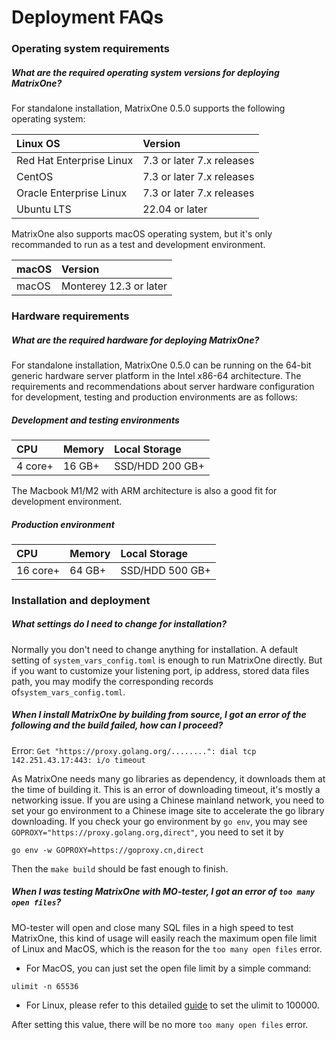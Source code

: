 # Deployment FAQs

### Operating system requirements

##### What are the required operating system versions for deploying MatrixOne?

For standalone installation, MatrixOne 0.5.0 supports the following operating system:

| Linux OS                 | Version                   |
| :----------------------- | :------------------------ |
| Red Hat Enterprise Linux | 7.3 or later 7.x releases |
| CentOS                   | 7.3 or later 7.x releases |
| Oracle Enterprise Linux  | 7.3 or later 7.x releases |
| Ubuntu LTS               | 22.04 or later            |

MatrixOne also supports macOS operating system, but it's only recommanded to run as a test and development environment.

| macOS | Version                |
| :---- | :--------------------- |
| macOS | Monterey 12.3 or later |

### Hardware requirements

##### What are the required hardware for deploying MatrixOne?

For standalone installation, MatrixOne 0.5.0 can be running on the 64-bit generic hardware server platform in the Intel
x86-64 architecture. The requirements and recommendations about server hardware configuration for development, testing
and production environments are as follows:

##### Development and testing environments

| CPU     | Memory | Local Storage   |
| :------ | :----- | :-------------- |
| 4 core+ | 16 GB+ | SSD/HDD 200 GB+ |

The Macbook M1/M2 with ARM architecture is also a good fit for development environment.

##### Production environment

| CPU      | Memory | Local Storage   |
| :------- | :----- | :-------------- |
| 16 core+ | 64 GB+ | SSD/HDD 500 GB+ |

### Installation and deployment

##### What settings do I need to change for installation?

Normally you don't need to change anything for installation. A default setting of `system_vars_config.toml` is enough to
run MatrixOne directly. But if you want to customize your listening port, ip address, stored data files path, you may
modify the corresponding records of`system_vars_config.toml`.

##### When I install MatrixOne by building from source, I got an error of the following and the build failed, how can I proceed?

Error: `Get "https://proxy.golang.org/........": dial tcp 142.251.43.17:443: i/o timeout`

As MatrixOne needs many go libraries as dependency, it downloads them at the time of building it. This is an error of
downloading timeout, it's mostly a networking issue. If you are using a Chinese mainland network, you need to set your
go environment to a Chinese image site to accelerate the go library downloading. If you check your go environment
by `go env`, you may see  `GOPROXY="https://proxy.golang.org,direct"`, you need to set it by

```
go env -w GOPROXY=https://goproxy.cn,direct
```

Then the `make build` should be fast enough to finish.

##### When I was testing MatrixOne with MO-tester, I got an error of `too many open files`?

MO-tester will open and close many SQL files in a high speed to test MatrixOne, this kind of usage will easily reach the
maximum open file limit of Linux and MacOS, which is the reason for the `too many open files` error.

* For MacOS, you can just set the open file limit by a simple command:

```
ulimit -n 65536
```

* For Linux, please refer to this
  detailed [guide](https://www.linuxtechi.com/set-ulimit-file-descriptors-limit-linux-servers/) to set the ulimit to
  100000.

After setting this value, there will be no more `too many open files` error.
